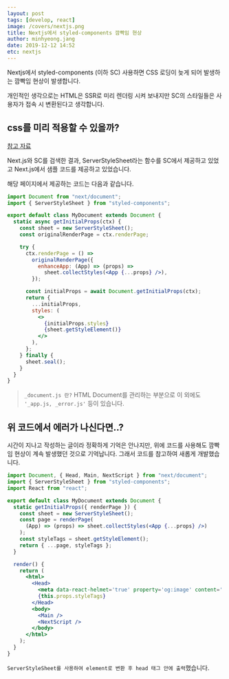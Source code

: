 ```yaml
---
layout: post
tags: [develop, react]
image: /covers/nextjs.png
title: Nextjs에서 styled-components 깜빡임 현상
author: minhyeong.jang
date: 2019-12-12 14:52
etc: nextjs
---
```


Nextjs에서 styled-components (이하 SC) 사용하면 CSS 로딩이 늦게 되어 발생하는 깜빡임 현상이 발생합니다.

개인적인 생각으로는 HTML은 SSR로 미리 렌더링 시켜 보내지만 SC의 스타일들은 사용자가 접속 시 변환된다고 생각합니다.

## css를 미리 적용할 수 있을까?

[참고 자료](https://github.com/zeit/next.js/blob/master/examples/with-styled-components/pages/_document.js)

Next.js와 SC를 검색한 결과, ServerStyleSheet라는 함수를 SC에서 제공하고 있었고 Next.js에서 샘플 코드를 제공하고 있었습니다.

해당 페이지에서 제공하는 코드는 다음과 같습니다.

```jsx
import Document from "next/document";
import { ServerStyleSheet } from "styled-components";

export default class MyDocument extends Document {
  static async getInitialProps(ctx) {
    const sheet = new ServerStyleSheet();
    const originalRenderPage = ctx.renderPage;

    try {
      ctx.renderPage = () =>
        originalRenderPage({
          enhanceApp: (App) => (props) =>
            sheet.collectStyles(<App {...props} />),
        });

      const initialProps = await Document.getInitialProps(ctx);
      return {
        ...initialProps,
        styles: (
          <>
            {initialProps.styles}
            {sheet.getStyleElement()}
          </>
        ),
      };
    } finally {
      sheet.seal();
    }
  }
}
```

> `_document.js 란?` HTML Document를 관리하는 부분으로 이 외에도 `'_app.js, _error.js'` 등이 있습니다.

## 위 코드에서 에러가 나신다면..?

시간이 지나고 작성하는 글이라 정확하게 기억은 안나지만, 위에 코드를 사용해도 깜빡임 현상이 계속 발생했던 것으로 기억납니다. 그래서 코드를 참고하여 새롭게 개발했습니다.

```jsx
import Document, { Head, Main, NextScript } from "next/document";
import { ServerStyleSheet } from "styled-components";
import React from "react";

export default class MyDocument extends Document {
  static getInitialProps({ renderPage }) {
    const sheet = new ServerStyleSheet();
    const page = renderPage(
      (App) => (props) => sheet.collectStyles(<App {...props} />)
    );
    const styleTags = sheet.getStyleElement();
    return { ...page, styleTags };
  }

  render() {
    return (
      <html>
        <Head>
          <meta data-react-helmet='true' property='og:image' content='' />
          {this.props.styleTags}
        </Head>
        <body>
          <Main />
          <NextScript />
        </body>
      </html>
    );
  }
}
```

`ServerStyleSheet를 사용하여 element로 변환 후 head 태그 안에 출력`했습니다.
